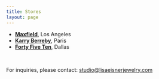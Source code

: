 ```yaml
---
title: Stores
layout: page
---
```

- [**Maxfield**](http://www.maxfieldla.com/), Los Angeles
- [**Karry Berreby**](http://www.karryberreby.com/), Paris
- [**Forty Five Ten**](http://www.fortyfiveten.com/), Dallas

<br />

For inquiries, please contact: <a href="mailto:studio@lisaeisnerjewelry.com">studio@lisaeisnerjewelry.com</a>
